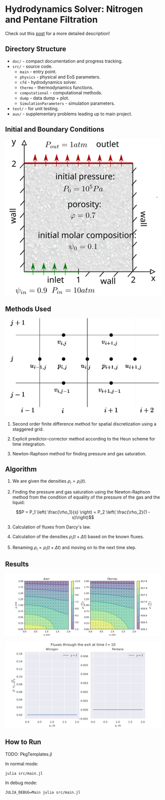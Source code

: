 # Hydrodynamics Solver: Nitrogen and Pentane Filtration

Check out this [post](https://sofiabelen.github.io/projects/two-phase-filtration.html) for a more detailed description!

## Directory Structure

- `doc/` - compact documentation and progress tracking.
- `src/` - source code.
    - `main` - entry point.
    - `physics` - physical and EoS parameters.
    - `cfd` - hydrodynamics solver.
    - `thermo` - thermodynamics functions.
    - `computational` - computational methods.
    - `dump` - data dump + plot.
    - `SimulationParameters` - simulation parameters.
- `test/` - for unit testing.
- `aux/` - supplementary problems leading up to main project.

## Initial and Boundary Conditions
![Alt text](img/problem-formulation.svg?raw=true "1")

## Methods Used

![Alt text](img/staggered-grid.png?raw=true "1")

1. Second order finite difference method for spatial discretization using a staggered grid.

2. Explicit predictor-corrector method according to the Heun scheme  for time integration.

3. Newton-Raphson method for finding pressure and gas saturation.

## Algorithm

1. We are given the densities $\rho_i = \rho_i(t)$.

2. Finding the pressure and gas saturation using the
Newton-Raphson method from the condition of equality
of the pressure of the gas and the liquid:

$$P = P_1 \left( \frac{\rho_1}{s} \right) 
= P_2 \left( \frac{\rho_2}{1 - s}\right)$$

3. Calculation of fluxes from Darcy's law.

4. Calculation of the densities $\rho_i(t + \Delta t)$ based on the known fluxes.

5. Renaming $\rho_i = \rho_i(t + \Delta t)$ and moving on to the next time step.

## Results

![Alt text](img/2phase-filtration-density.png?raw=true "1")

![Alt text](img/fluxes.gif?raw=true "1")

## How to Run

TODO: PkgTemplates.jl

In normal mode:

```
julia src/main.jl
```

In debug mode:

```
JULIA_DEBUG=Main julia src/main.jl
```
